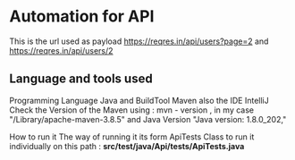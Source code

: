 # Automation for API
This is the url used as payload https://reqres.in/api/users?page=2 and https://reqres.in/api/users/2

## Language and tools used
Programming Language Java and BuildTool Maven also the IDE IntelliJ Check the Version of the Maven using : mvn - version , in my case "/Library/apache-maven-3.8.5" and Java Version "Java version: 1.8.0_202,"


How to run it
The way of running it its form ApiTests Class to run it individually on this path : **src/test/java/Api/tests/ApiTests.java**